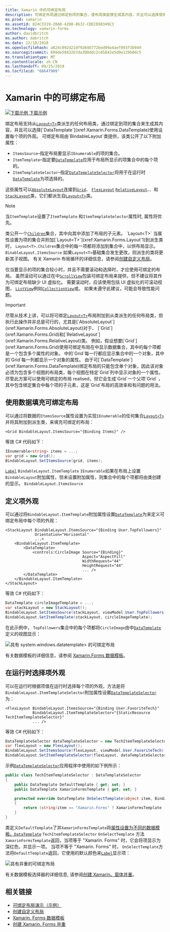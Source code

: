 ```yaml
---
title: Xamarin 中的可绑定布局
description: 可绑定布局通过绑定到项的集合，使布局类能够生成其内容，并且可以选择使用 System.windows.datatemplate> 设置每个项的外观。
ms.prod: xamarin
ms.assetid: 824C3319-20A0-42D0-8632-CDECD98349C3
ms.technology: xamarin-forms
author: davidbritch
ms.author: dabritch
ms.date: 12/18/2018
ms.openlocfilehash: a824c892d21df9264b772bed09a4aef893f3b949
ms.sourcegitcommit: 699de58432b7da300ddc2c85842e5d9e129b0dc5
ms.translationtype: MT
ms.contentlocale: zh-CN
ms.lasthandoff: 09/25/2019
ms.locfileid: "68647909"
---
```

# <a name="bindable-layouts-in-xamarinforms"></a>Xamarin 中的可绑定布局

[![下载示例](~/media/shared/download.png) 下载示例](https://docs.microsoft.com/samples/xamarin/xamarin-forms-samples/userinterface-bindablelayouts)

绑定布局支持从[`Layout<T>`](xref:Xamarin.Forms.Layout`1)类派生的任何布局类，通过绑定到项的集合来生成其内容，并且可以选择[`DataTemplate`](xref:Xamarin.Forms.DataTemplate)使用设置每个项的外观。 可绑定布局由`BindableLayout`类提供，该类公开了以下附加属性：

- `ItemsSource`–指定布局要显示`IEnumerable`的项的集合。
- `ItemTemplate`–指定要[`DataTemplate`](xref:Xamarin.Forms.DataTemplate)应用于布局所显示的项集合中的每个项的。
- `ItemTemplateSelector`–指定[`DataTemplateSelector`](xref:Xamarin.Forms.DataTemplateSelector)将用于在运行时[`DataTemplate`](xref:Xamarin.Forms.DataTemplate)为项选择的。

这些属性可以[`AbsoluteLayout`](xref:Xamarin.Forms.AbsoluteLayout)连接到[`Grid`](xref:Xamarin.Forms.Grid)、 [`FlexLayout`](xref:Xamarin.Forms.FlexLayout) [`RelativeLayout`](xref:Xamarin.Forms.RelativeLayout)、、和[`StackLayout`](xref:Xamarin.Forms.StackLayout)类，它们都派生自[`Layout<T>`](xref:Xamarin.Forms.Layout`1)类。

> [!NOTE]
> 当`ItemTemplate`设置了`ItemTemplate` 和`ItemTemplateSelector`属性时, 属性将优先。

类公开一个[`Children`](xref:Xamarin.Forms.Layout`1.Children)集合，其中向其中添加了布局的子元素。 `Layout<T>` 当属性设置为项的集合并附加[`Layout<T>`](xref:Xamarin.Forms.Layout`1)到派生类时， `Layout<T>.Children`集合中的每一项都将添加到集合中，以供布局显示。 `BinableLayout.ItemsSource` 如果`Layout<T>`基础集合发生更改，则派生的类将更新其子视图。 有关 Xamarin 布局循环的详细信息，请参阅[创建自定义布局](~/xamarin-forms/user-interface/layouts/custom.md)。

仅当要显示的项的集合较小时，并且不需要滚动和选择时，才应使用可绑定的布局。 虽然滚动可以通过在中[`ScrollView`](xref:Xamarin.Forms.ScrollView)包装可绑定布局来提供，但不建议将其作为可绑定布局缺少 UI 虚拟化。 需要滚动时，应该使用包括 UI 虚拟化的可滚动视图， [`ListView`](xref:Xamarin.Forms.ListView)例如[`CollectionView`](xref:Xamarin.Forms.CollectionView)或。 如果未遵守此建议，可能会导致性能问题。

> [!IMPORTANT]
>尽管从技术上讲，可以将可绑定[`Layout<T>`](xref:Xamarin.Forms.Layout`1)布局附加到从类派生的任何布局类，但执行此操作并非总是可行的，尤其是[`AbsoluteLayout`](xref:Xamarin.Forms.AbsoluteLayout)对于、 [`Grid`](xref:Xamarin.Forms.Grid)和[`RelativeLayout`](xref:Xamarin.Forms.RelativeLayout)类。 例如，假设想要[`Grid`](xref:Xamarin.Forms.Grid)使用可绑定布局在中显示数据集合，其中的每个项都是一个包含多个属性的对象。 中的`Grid`每一行都应显示集合中的一个对象，其中的`Grid`每一列都显示一个对象的属性。 由于可[`DataTemplate`](xref:Xamarin.Forms.DataTemplate)绑定布局的只能包含单个对象，因此该对象必须为包含多个视图的布局类，每个视图在特定`Grid`列中显示对象的一个属性。 尽管此方案可以使用可绑定的布局 realised，但它会生成`Grid`一个父项`Grid` ，其中包含绑定集合中每个项的子元素，这是`Grid`布局的高效率和有问题的用法。

## <a name="populating-a-bindable-layout-with-data"></a>使用数据填充可绑定布局

可以通过将数据的`ItemsSource`属性设置为实现`IEnumerable`的任何集合[`Layout<T>`](xref:Xamarin.Forms.Layout`1)并将其附加到派生类，来填充可绑定的布局：

```xaml
<Grid BindableLayout.ItemsSource="{Binding Items}" />
```

等效 C# 代码如下：

```csharp
IEnumerable<string> items = ...;
var grid = new Grid();
BindableLayout.SetItemsSource(grid, items);
```

[`Label`](xref:Xamarin.Forms.Label) `BindableLayout.ItemTemplate` `IEnumerable`如果在布局上设置`BindableLayout`附加属性，但未设置附加属性，则集合中的每个项都将由类创建的显示。 `BindableLayout.ItemsSource`

## <a name="defining-item-appearance"></a>定义项外观

可以通过将`BindableLayout.ItemTemplate`附加属性设置[`DataTemplate`](xref:Xamarin.Forms.DataTemplate)为来定义可绑定布局中每个项的外观：

```xaml
<StackLayout BindableLayout.ItemsSource="{Binding User.TopFollowers}"
             Orientation="Horizontal"
             ...>
    <BindableLayout.ItemTemplate>
        <DataTemplate>
            <controls:CircleImage Source="{Binding}"
                                  Aspect="AspectFill"
                                  WidthRequest="44"
                                  HeightRequest="44"
                                  ... />
        </DataTemplate>
    </BindableLayout.ItemTemplate>
</StackLayout>
```

等效 C# 代码如下：

```csharp
DataTemplate circleImageTemplate = ...;
var stackLayout = new StackLayout();
BindableLayout.SetItemsSource(stackLayout, viewModel.User.TopFollowers);
BindableLayout.SetItemTemplate(stackLayout, circleImageTemplate);
```

在此示例中， `TopFollowers`集合中的每个项都将`CircleImage`由中[`DataTemplate`](xref:Xamarin.Forms.DataTemplate)定义的视图显示：

![具有 system.windows.datatemplate> 的可绑定布局](bindable-layouts-images/top-followers.png "使用数据模板的可绑定布局")

有关数据模板的详细信息，请参阅 [Xamarin.Forms 数据模板](~/xamarin-forms/app-fundamentals/templates/data-templates/index.md)。

## <a name="choosing-item-appearance-at-runtime"></a>在运行时选择项外观

可以在运行时根据项值在运行时选择每个项的外观，方法是将`BindableLayout.ItemTemplateSelector`附加属性设置[`DataTemplateSelector`](xref:Xamarin.Forms.DataTemplateSelector)为：

```xaml
<FlexLayout BindableLayout.ItemsSource="{Binding User.FavoriteTech}"
            BindableLayout.ItemTemplateSelector="{StaticResource TechItemTemplateSelector}"
            ... />
```

等效 C# 代码如下：

```csharp
DataTemplateSelector dataTemplateSelector = new TechItemTemplateSelector { ... };
var flexLayout = new FlexLayout();
BindableLayout.SetItemsSource(flexLayout, viewModel.User.FavoriteTech);
BindableLayout.SetItemTemplateSelector(flexLayout, dataTemplateSelector);
```

示例[`DataTemplateSelector`](xref:Xamarin.Forms.DataTemplateSelector)应用程序中使用的如下例所示：

```csharp
public class TechItemTemplateSelector : DataTemplateSelector
{
    public DataTemplate DefaultTemplate { get; set; }
    public DataTemplate XamarinFormsTemplate { get; set; }

    protected override DataTemplate OnSelectTemplate(object item, BindableObject container)
    {
        return (string)item == "Xamarin.Forms" ? XamarinFormsTemplate : DefaultTemplate;
    }
}
```

类定义`DefaultTemplate`了并`XamarinFormsTemplate`将[属性设置为不同的数据模板。`DataTemplate`](xref:Xamarin.Forms.DataTemplate) `TechItemTemplateSelector` `OnSelectTemplate` 方法`XamarinFormsTemplate`返回，当项等于 "Xamarin. Forms" 时，它会将项显示为深红色，并显示一项。 当项不等于 "Xamarin. Forms" 时， `OnSelectTemplate`方法将`DefaultTemplate`返回，它使用的默认颜色来[`Label`](xref:Xamarin.Forms.Label)显示项：

![具有并重的可绑定布局](bindable-layouts-images/favorite-tech.png "使用数据模板选择器的可绑定布局")

有关数据模板选择器的详细信息, 请参阅[创建 Xamarin。窗体并重](~/xamarin-forms/app-fundamentals/templates/data-templates/selector.md)。

## <a name="related-links"></a>相关链接

- [可绑定布局演示（示例）](https://docs.microsoft.com/samples/xamarin/xamarin-forms-samples/userinterface-bindablelayouts)
- [创建自定义布局](~/xamarin-forms/user-interface/layouts/custom.md)
- [Xamarin. Forms 数据模板](~/xamarin-forms/app-fundamentals/templates/data-templates/index.md)
- [创建 Xamarin. Forms 并重](~/xamarin-forms/app-fundamentals/templates/data-templates/selector.md)

